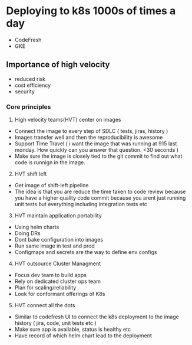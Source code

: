 # Deploying to k8s 1000s of times a day
- CodeFresh
- GKE

## Importance of high velocity
- reduced risk 
- cost efficiency 
- security 
 
### Core principles

1. High velocity teams(HVT) center on images 
  - Connect the image to every step of SDLC ( tests, jiras, history )
  - Images transfer well and then the reproducibility is awesome 
  - Support Time Travel ( i want the image that was running at 915 last monday. How quickly can you answer that question. <30 seconds )
  - Make sure the image is closely tied to the git commit to find out what code is runnign in the image.

2. HVT shift left 
  - Get image of shift-left pipeline 
  - The idea is that you are reduce the time taken to code review because you have a higher quality code commit because you arent just running unit tests but everything including integration tests etc 
  
3. HVT maintain application portability 
  - Using helm charts 
  - Doing DRs 
  - Dont bake configuration into images 
  - Run same image in test and prod 
  - Configmaps and secrets are the way to define env configs 

4. HVT outsource Cluster Managment 
  - Focus dev team to build apps 
  - Rely on dedicated cluster ops team 
  - Plan for scaling/reliability 
  - Look for conformant offerings of K8s 
  
5. HVT connect all the dots 
  - Similar to codefresh UI to connect the k8s deployment to the image history ( jira, code, unit tests etc )
  - Make sure app is available, status is healthy etc
  - Have record of which helm chart lead to the deployment 


